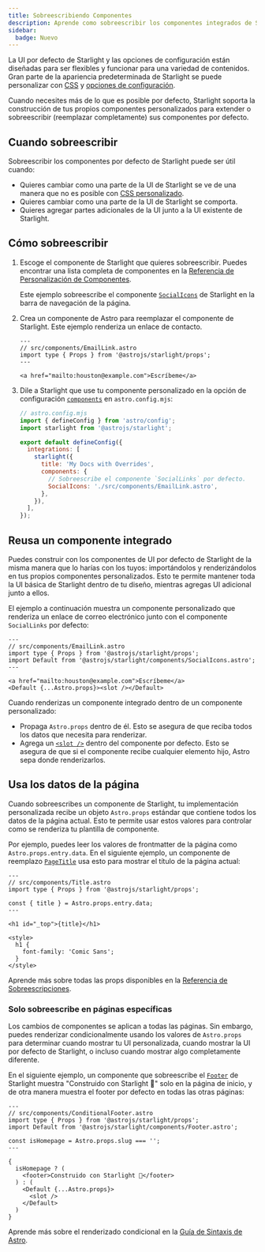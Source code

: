 ```yaml
---
title: Sobreescribiendo Componentes
description: Aprende como sobreescribir los componentes integrados de Starlight para agregar elementos personalizados a la interfaz de tu sitio de documentación.
sidebar:
  badge: Nuevo
---
```


La UI por defecto de Starlight y las opciones de configuración están diseñadas para ser flexibles y funcionar para una variedad de contenidos. Gran parte de la apariencia predeterminada de Starlight se puede personalizar con [CSS](/es/guides/css-and-tailwind/) y [opciones de configuración](/es/guides/customization/).

Cuando necesites más de lo que es posible por defecto, Starlight soporta la construcción de tus propios componentes personalizados para extender o sobreescribir (reemplazar completamente) sus componentes por defecto.

## Cuando sobreescribir

Sobreescribir los componentes por defecto de Starlight puede ser útil cuando:

- Quieres cambiar como una parte de la UI de Starlight se ve de una manera que no es posible con [CSS personalizado](/es/guides/css-and-tailwind/).
- Quieres cambiar como una parte de la UI de Starlight se comporta.
- Quieres agregar partes adicionales de la UI junto a la UI existente de Starlight.

## Cómo sobreescribir

1. Escoge el componente de Starlight que quieres sobreescribir.
   Puedes encontrar una lista completa de componentes en la [Referencia de Personalización de Componentes](/es/reference/overrides/).

   Este ejemplo sobreescribe el componente [`SocialIcons`](/es/reference/overrides/#socialicons) de Starlight en la barra de navegación de la página.

2. Crea un componente de Astro para reemplazar el componente de Starlight.
   Este ejemplo renderiza un enlace de contacto.

   ```astro
   ---
   // src/components/EmailLink.astro
   import type { Props } from '@astrojs/starlight/props';
   ---

   <a href="mailto:houston@example.com">Escríbeme</a>
   ```

3. Dile a Starlight que use tu componente personalizado en la opción de configuración [`components`](/es/reference/configuration/#components) en `astro.config.mjs`:

   ```js {9-12}
   // astro.config.mjs
   import { defineConfig } from 'astro/config';
   import starlight from '@astrojs/starlight';

   export default defineConfig({
     integrations: [
       starlight({
         title: 'My Docs with Overrides',
         components: {
           // Sobreescribe el componente `SocialLinks` por defecto.
           SocialIcons: './src/components/EmailLink.astro',
         },
       }),
     ],
   });
   ```

## Reusa un componente integrado

Puedes construir con los componentes de UI por defecto de Starlight de la misma manera que lo harías con los tuyos: importándolos y renderizándolos en tus propios componentes personalizados. Esto te permite mantener toda la UI básica de Starlight dentro de tu diseño, mientras agregas UI adicional junto a ellos.

El ejemplo a continuación muestra un componente personalizado que renderiza un enlace de correo electrónico junto con el componente `SocialLinks` por defecto:

```astro {4,8}
---
// src/components/EmailLink.astro
import type { Props } from '@astrojs/starlight/props';
import Default from '@astrojs/starlight/components/SocialIcons.astro';
---

<a href="mailto:houston@example.com">Escríbeme</a>
<Default {...Astro.props}><slot /></Default>
```

Cuando renderizas un componente integrado dentro de un componente personalizado:

- Propaga `Astro.props` dentro de él. Esto se asegura de que reciba todos los datos que necesita para renderizar.
- Agrega un [`<slot />`](https://docs.astro.build/es/core-concepts/astro-components/#slots) dentro del componente por defecto. Esto se asegura de que si el componente recibe cualquier elemento hijo, Astro sepa donde renderizarlos.

## Usa los datos de la página

Cuando sobreescribes un componente de Starlight, tu implementación personalizada recibe un objeto `Astro.props` estándar que contiene todos los datos de la página actual.
Esto te permite usar estos valores para controlar como se renderiza tu plantilla de componente.

Por ejemplo, puedes leer los valores de frontmatter de la página como `Astro.props.entry.data`. En el siguiente ejemplo, un componente de reemplazo [`PageTitle`](/es/reference/overrides/#pagetitle) usa esto para mostrar el título de la página actual:

```astro {5} "{title}"
---
// src/components/Title.astro
import type { Props } from '@astrojs/starlight/props';

const { title } = Astro.props.entry.data;
---

<h1 id="_top">{title}</h1>

<style>
  h1 {
    font-family: 'Comic Sans';
  }
</style>
```

Aprende más sobre todas las props disponibles en la [Referencia de Sobreescripciones](/es/reference/overrides/#props-de-componentes).

### Solo sobreescribe en páginas específicas

Los cambios de componentes se aplican a todas las páginas. Sin embargo, puedes renderizar condicionalmente usando los valores de `Astro.props` para determinar cuando mostrar tu UI personalizada, cuando mostrar la UI por defecto de Starlight, o incluso cuando mostrar algo completamente diferente.

En el siguiente ejemplo, un componente que sobreescribe el [`Footer`](/es/reference/overrides/#footer-1) de Starlight muestra "Construido con Starlight 🌟" solo en la página de inicio, y de otra manera muestra el footer por defecto en todas las otras páginas:

```astro
---
// src/components/ConditionalFooter.astro
import type { Props } from '@astrojs/starlight/props';
import Default from '@astrojs/starlight/components/Footer.astro';

const isHomepage = Astro.props.slug === '';
---

{
  isHomepage ? (
    <footer>Construido con Starlight 🌟</footer>
  ) : (
    <Default {...Astro.props}>
      <slot />
    </Default>
  )
}
```

Aprende más sobre el renderizado condicional en la [Guía de Sintaxis de Astro](https://docs.astro.build/es/core-concepts/astro-syntax/#html-dinamico).
